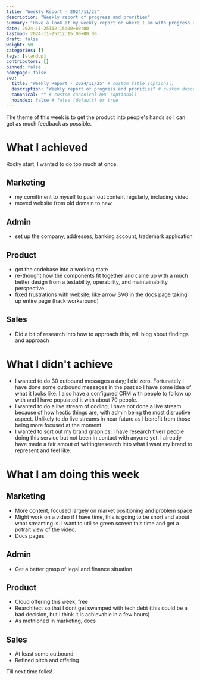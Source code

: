 ```yaml
---
title: "Weekly Report - 2024/11/25"
description: "Weekly report of progress and prorities"
summary: "Have a look at my weekly report on where I am with progress and focus."
date: 2024-11-25T12:15:00+00:00
lastmod: 2024-11-25T12:15:00+00:00
draft: false
weight: 50
categories: []
tags: [standup]
contributors: []
pinned: false
homepage: false
seo:
  title: "Weekly Report - 2024/11/25" # custom title (optional)
  description: "Weekly report of progress and prorities" # custom description (recommended)
  canonical: "" # custom canonical URL (optional)
  noindex: false # false (default) or true
---
```


The theme of this week is to get the product into people's hands so I can get as much feedback as possible.

# What I achieved

Rocky start, I wanted to do too much at once.

## Marketing

- my comittment to myself to push out content regularly, including video
- moved website from old domain to new

## Admin

- set up the company, addresses, banking account, trademark application

## Product

- got the codebase into a working state
- re-thought how the components fit together and came up with a much better design from a testability, operability, and maintainability perspective
- fixed frustrations with website, like arrow SVG in the docs page taking up entire page (hack workaround)

## Sales

- Did a bit of research into how to approach this, will blog about findings and approach

# What I didn't achieve

- I wanted to do 30 outbound messages a day; I did zero. Fortunately I have done some outbound messages in the past so I have some idea of what it looks like. I also have a configured CRM with people to follow up with and I have populated it with about 70 people.
- I wanted to do a live stream of coding; I have not done a live stream because of how hectic things are, with admin being the most disruptive aspect. Unlikely to do live streams in near future as I benefit from those being more focused at the moment.
- I wanted to sort out my brand graphics; I have research fiverr people doing this service but not been in contact with anyone yet. I already have made a fair amout of writing/research into what I want my brand to represent and feel like.

# What I am doing this week

## Marketing

- More content, focused largely on market positioning and problem space
- Might work on a video if I have time, this is going to be short and about what streaming is. I want to utilise green screen this time and get a potrait view of the video.
- Docs pages

## Admin

- Get a better grasp of legal and finance situation

## Product

- Cloud offering this week, free
- Rearchitect so that I dont get swamped with tech debt (this could be a bad decision, but I think it is achievable in a few hours)
- As metnioned in marketing, docs

## Sales

- At least some outbound
- Refined pitch and offering

Till next time folks!